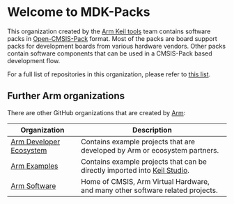 # Welcome to MDK-Packs

This organization created by the [Arm Keil tools](https://www.arm.com/products/development-tools/embedded-and-software/keil-mdk) team contains software packs in [Open-CMSIS-Pack](https://open-cmsis-pack.github.io/Open-CMSIS-Pack-Spec/main/html/index.html) format. Most of the packs are board support packs for development boards from various hardware vendors. Other packs contain software components that can be used in a CMSIS-Pack based development flow.

For a full list of repositories in this organization, please refer to [this list](./profile/MDK-Packs.md).

## Further Arm organizations

There are other GitHub organizations that are created by [Arm](https://www.arm.com):

| Organization | Description|
|--------------|------------|
| [Arm Developer Ecosystem](https://github.com/ArmDeveloperEcosystem/) | Contains example projects that are developed by Arm or ecosystem partners. |
| [Arm Examples](https://github.com/ARM-Examples/) | Contains example projects that can be directly imported into [Keil Studio](https://studio.keil.arm.com). |
| [Arm Software](https://github.com/ARM-software/) | Home of CMSIS, Arm Virtual Hardware, and many other software related projects. |
